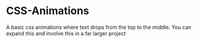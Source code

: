 # CSS-Animations
 A basic css animations where text drops from the top to the middle.
 You can expand this and involve this in a far larger project
